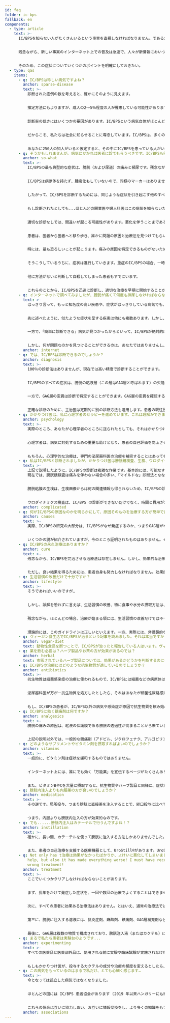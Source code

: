 ```yaml
---
id: faq
folder: ic-bps
fallback: en
components:
  - type: article
    text: >-
      IC/BPSを知らない人がたくさんいるという事実を直視しなければなりません。であるからにもかかわらず、インターネット上には、この疾患に関する誤った思い込みや間違った情報が多くあります。実際、IC/BPSについては、まだ知られていないことが多くあります。幸いなことに、IC/BPSは熱心に研究されているので、どんどん研究結果が発表され、最新の診断方法や治療法が試されています。


      残念ながら、新しい事実のインターネット上での普及は急速で、人々が新情報においつくことは遅れがちです。時代遅れの見解や、証明されなかった仮説、後に否定された仮定などが、最新の結果や成果よりも知られていることがあります。そのため、ウェブサイトからウェブサイトへ、あるいは患者の間で、誤った情報が広まってしまうことがあります。つまり、ある情報が複数のウェブサイトに掲載されていたとしても、それが正しいとは限らないのです。その点、ソーシャルメディアは特に「危険」なプラットフォームです。時々、突拍子もない仮説が事実とみなされ、読者、そして最終的には患者にも誤解を与えてしまうことがあります。


      そのため、この症状についていくつかのポイントを明確にしておきたい。
  - type: qas
    items:
      - q: IC/BPSは珍しい病気ですよね？
        anchor: sparse-disease
        text: >-
          診断された症例の数を考えると、確かにそのように見えます。


          推定方法にもよりますが、成人の2～5％程度の人が罹患している可能性があります。しかし、この病気の診断率は非常に低く、医療が発達している国でも10％以下です。ほとんどの国では1～5％程度です。）


          診断率の低さにはいくつかの要因があります。IC/BPSという病気自体がほとんどの人に知られておらず、医師や婦人科医、泌尿器科医の中にも聞いたことがない人がいる（！）。また、IC/BPSに罹患している人の多くは、自分の症状を正直に話す勇気がないため、この病気の周知を大きく妨げています。


          だからこそ、私たちは社会に知らせることに専念しています。IC/BPSは、多くの人が罹患する深刻な病気です。


          あなたに250人の知人がいると仮定すると、その中にIC/BPSを患っている人がいる可能性があります。たとえその人が口にしなくても。
      - q: そうかもしれませんが、病気にかかれば医者に診てもらうべきです。IC/BPSも例外ではありませんよね？
        anchor: so-what
        text: >-
          IC/BPSの最も典型的な症状は、膀胱（および尿道）の痛みと頻尿です。残念ながら、これらの症状は、悪性腫瘍（がん）や細菌性尿路感染症など、他の疾患が原因である場合もあります。しかし、悪性腫瘍（がん）や細菌性尿路感染症は、通常、尿中の膿などの明確なマーカーを持っています。


          IC/BPSは病原体を持たず、腫瘍化もしていないので、同様のマーカーはありません。


          したがって、IC/BPSを診断するためには、同じような症状を引き起こす他のすべての疾患を除外する必要があります。


          もし診断されたとしても...ほとんどの開業医や婦人科医はこの病気を知らないため、治療もできません。彼らはしばしば誤った診断を下し、結果的に誤った、あるいは不必要な治療を行うことになります。悲しいことに、IC/BPSに関する適切な知識を持っていない泌尿器科医もいます。病気のことは知っていても、それを考慮しない、あるいは考慮したとしても、最新の治療法を知らないので適用しない、ということがよくあります。


          適切な診断なしでは、間違いが起こる可能性があります。悪化を伴うことまであるでしょう。


          患者は、医者から医者へと移り歩き、誰かに問題の原因と治療法を見つけてもらいたいと願っています。しかし、それは最悪のケースではありません。例えば、婦人科系の問題で、医師が間違った診断をしてしまったために、誤った治療を受けた患者もたくさんいます。患者の中には、何年も何十年も主治医を変えず、効果のない治療、あるいは症状や疾患を悪化させる治療を受ける人もいます。例えば、抗生物質の取り過ぎが一つの事例でしょう。


          時には、最も恐ろしいことが起こります。痛みの原因を特定できるものがないため、医師は、痛みは患者の心の中のあるものだと思い込み、心理学者や精神科医のところへ案内してしまうのです。


          そうこうしているうちに、症状は進行していきます。重症のIC/BPSの場合、一時間に一回は排尿しなければならない。あるいは一時間に二回、三回と排尿しなければならない。当然、仕事にも支障が出てくる。痛みは私生活にも影響を与えます。夜になると、症状のために悪夢を見るようになり、睡眠不足に陥る。


          他に方法がないと判断して自殺してしまった患者もすでにいます。


          これらのことから、IC/BPSを迅速に診断し、適切な治療を早期に開始することが重要です。
      - q: インターネットで調べてみましたが、膀胱が痛くて何度も排尿しなければならないので、私、IC/BPSにかかっているのだと思います。
        text: >-
          はっきり言って、もっと知名度の高い疾患や、症状がはっきりしている病気でも、インターネットの記事を読んで診断することはできません。インターネットを利用した自己診断は絶対にしてはいけません。


          先に述べたように、似たような症状を呈する疾患は他にも複数あります。しかし、これらのほとんどは、泌尿器科医が日常的な検査で診断することができるものです。症状が出た場合、すぐに適切な治療を開始することができます。


          一方で、「簡単に診断できる」病気が見つかったからといって、IC/BPSが絶対的に否定できるわけではないことも知っておきましょう。症状が本当にIC/BPSを指している可能性もありえます。


          しかし、何が問題なのかを見つけることができるのは、あなたではありませんし、このページでさえありません。泌尿器科医に診てもらわなければなりません。泌尿器科医は、あなたを診断するために必要なすべての検査を行うことができ、IC/BPSを肯定することも否定することもできます。
        anchor: internet
      - q: では、IC/BPSは診断できるのでしょうか？
        anchor: diagnosis
        text: >-
          100％の診断法はありませんが、現在では高い精度で診断することができます。


          IC/BPSのすべての症状は、膀胱の粘液層（この層はGAG層と呼ばれます）の欠陥によって起こります。GAG層の欠陥は、本質的にGAG層がないことを意味するものではありません。多くの場合、GAG層の欠陥は、特定の領域やパッチでのみ見られ、結果GAG層の透過性が増加します。GAG層の欠陥はすべてIC/BPSであるとは限りませんが、時間の経過とともにIC/BPS（膀胱壁の非細菌性炎症）を発症することがありえます。


          一方で、GAG層の変異は診断で特定することができます。GAG層の変異を確認する最新の診断方法として、GAG層完全性試験があります。このテストでは、患者は二日の間、排泄の頻度と量を記録しなければなりません。詳しい情報は【こちら】をご覧ください。


          正確な診断のために、主治医は定期的に別の診断方法も適用します。患者の既往歴を調査し、全身状態を把握するためにアンケートを記入してもらい、必要に応じて膀胱鏡検査などといった、他の検査で診断結果を確認します。
      - q: かかりつけ医は、私に心理学者のセラピーを進めています。これは理解ができません。私は膀胱に問題があるのであって、心に問題があるわけではありません!
        anchor: psychology
        text: >-
          実際のところ、あなたが心理学者のところに送られたとしても、それはかかりつけ医があなたの治療をしたくないと思っていることを意味するものではありません。長い間続いている激しい痛みは精神的なストレスを生むことが多い。IC/BPSもその例外ではありません。精神的な症状は、すべてを悪化させ、自殺願望につながる可能性があります。残念なことに、このような暗い考えが行為に結びついてしまうこともあります。すでに何人かの患者の事例があるように。


          心理学者は、病気に対処するための重要な助けとなり、患者の自己評価を向上させることができるため、IC/BSP治療の重要な部分として考えられています。


          もちろん、心理学的な治療は、専門の泌尿器科医の治療を補完することはあっても、それに取って代わるものではないことを忘れてはなりません。
      - q: 私はIC/BPSと診断されましたが、かかりつけ医は膀胱鏡検査、生検、ウロダイナミクス検査（尿水力学的検査）を行いませんでした。
        text: >-
          上記で説明したように、IC/BPSの診断は複雑な作業です。基本的には、可能なすべての診断方法を用いるわけではありません。確かに、泌尿器科医は膀胱鏡検査を頻繁に行います。膀胱鏡検査は、ある種のIC/BPSを示唆するいくつかの異常を特定するのに有効な方法です。
          現在では、膀胱鏡検査は痛みを伴わない場合の多い、「マイルドな」診断法とななりました。しかし、侵襲的な検査であることに変わりはなく、ごく一部の症例では合併症や副作用が生じる可能性があります。そのため、適切な理由がない限り、お勧めできません。特に、IC/BPSの中には、膀胱鏡検査の画像に特徴がでないものもあります。


          膀胱粘膜の生検は、生検画像からは何の関連情報も得られないため、IC/BPSの診断にはもはや含まれなくなりました。一方で、生検によって悪性化の兆候を発見することはできますが、しかし、尿の細胞診検査の方が侵襲性も低く、より効果的な手段であるとが考えられています。


          ウロダイナミクス検査は、IC/BPS の診断ができないだけでなく、時間と費用がかかり、かつ侵襲的です。現在では、この目的での使用は推奨されていません。
        anchor: complicated
      - q: 何がIC/BPSの原因なのかを明らかにして、原因そのものを治療する方が簡単ではないでしょうか？
        anchor: causes
        text: >-
          実際、IC/BPSの研究の大部分は、IC/BPSがなぜ発症するのか、つまりGAG層がなぜ欠損するのかという原因に焦点を当てており、原因療法の確立を目指しています。


          いくつかの説が紹介されていますが、今のところ証明されたものはありません。そのため、IC/BPSの真の原因はいまだに解明されておらず、現在の治療法は、GAG層の補充や症状の緩和など、症状の治療に重点を置くものに限られます。
      - q: IC/BPSの永久治療はありますか？
        anchor: cure
        text: >-
          残念ながら、IC/BPSを完治させる治療法は存在しません。しかし、効果的な治療を行えば、何年にもわたって症状が出ないこともあります。診断が早ければ早いほど、その可能性は高くなります。


          ただし、良い結果を得るためには、患者自身も努力しなければなりません。効果的な治療には、生活習慣の改善、十分な水分摂取、食生活の改善、医師のアドバイスなどがあり、最良の結果を得るためには、これらを遵守する必要があります。
      - q: 生活習慣の改善だけで十分ですか？
        anchor: lifestyle
        text: >-
          そうであればいいのですが…


          しかし、誤解を恐れずに言えば、生活習慣の改善、特に食事や水分の摂取方法は、症状の緩和に大いに役立ちます。初期のIC/BPSであれば、それだけで症状が出なくなることもあります。


          残念ながら、ほとんどの場合、治療が始まる頃には、生活習慣の改善だけでは不十分になってしまっています。侵襲性の低い方法で治療を開始し、侵襲性の高い順にステップを踏んでいくという、いくつかの国で使用されているガイドラインがあります。


          理論的には、このガイドラインは正しいといえます。一方、実際には、非侵襲的な方法（生活習慣の改善、食事療法、内服薬など）により、効果的な治療までの経過時間が長くなってしまうことがあります。患者のメリットを重視するためには、複合的な治療から始めるのが最も効果的だと思われます。つまり、抗炎症剤、鎮痛剤、GAG層強化剤の内服とGAG層補充剤の注入を同時に行うことです。
      - q: ヴィーガン食生活でIC/BPSが治るという記事を読みました。それは本当ですか？
        anchor: vegan-diet
        text: 動物性食品を断つことで、IC/BPSが治ったと報告している人はいます。ヴィーガン食生活が健康に良いかどうかを判断するのは私たちの仕事ではありませんが、明確にしておかなければならないことがあります。IC/BPSの症状と動物性食品の摂取との間に相関関係を示した研究はありません。一方で、尿を酸性にする食べ物や飲み物は明らかになっており、（トマトジュースやフルーツジュースなど）は膀胱を刺激し、症状を悪化させることは証明済みです。刺激的な香辛料を使わないなど、気を使って調理すれば、ほとんどの種類の肉は問題なく食べることができます。
      - q: 薬を飲む必要は？ハーブ製品やお茶の方が効果があるのでは？
        anchor: herbal
        text: 市販されているハーブ製品については、効果があるかどうかを判断するのに十分なデータがありません。しかし、ほとんどのハーブティーやハーブエキスには、傷ついた膀胱を刺激する物質が含まれています。そのため、たとえ効果があったとしても膀胱を刺激する物質が含まれているため、かえって害になることがあります。
      - q: IC/BPSの治療にはどのような抗生物質が適しているのでしょうか？
        anchor: antibiotics
        text: >-
          抗生物質は細菌感染症の治療に使われるもので、IC/BPSには細菌などの病原体はありませんので、よってIC/BPSの治療に効果的な抗生物質はありません。


          泌尿器科医が万が一抗生物質を処方したとしたら、それはあなたが細菌性尿路感染症にかかっているからでしょう。この場合、抗生物質は効果的です。最も効果的なものを選ぶには、（どのような種類の細菌を退治するかを決定するために）細菌の培養を行った上で抗生物質を選ぶべきです。


          もし、IC/BPSの患者が、IC/BPS以外の病気や感染症が原因で抗生物質を飲み始める場合は、泌尿器科医にアドバイスを求めてください。ハーブ製品と同様、ほとんどの抗生物質は傷ついた膀胱を刺激するので、要注意が必要です。
      - q: IC/BPSに効く鎮痛剤は何ですか？
        anchor: analgesics
        text: >-
          膀胱の痛みの原因は、粘液の保護膜である膀胱の透過性が高まることから来ています。つまり、痛みが現れるのは、尿の中に刺激物質が混じっているからです。したがって、痛みを和らげる最も効果的な方法は、尿中の刺激性物質の濃度を下げるよう、たくさんの飲み物を飲むことです。また、IC/BPSの厳格な食事療法（尿を酸性にするものの摂取を控える）を行い、尿のアルカリ化を促す必要があります。尿のアルカリ化（アルカリ化錠剤、アルカリ性のミネラルウォーター、レモンジュースなど）を行います。


          上記の説明以外では、一般的な鎮痛剤（アドビル、ジクロフェナク、アルゴピリンなど）を投与することができます。
      - q: どのようなサプリメントやビタミン剤を摂取すればよいのでしょうか？
        anchor: vitamins
        text: >-
          一般的に、ビタミン剤は症状を緩和するものではありません。


          インターネット上には、誰にでも効く「万能薬」を宣伝するページがたくさんあります。常に注意が必要ですが、禁忌について何も書かれていない場合は特にです。新しい薬やサプリメントを飲み始める前に、かかりつけ医に確認するのが一番良いでしょう。


          また、ビタミンBやCを大量に摂取すると、抗生物質やハーブ製品と同様に、症状が悪化する可能性があることも知っておくべきでしょう。
      - q: 膀胱内注入よりも内服薬の方が良いのでしょうか？
        anchor: medication
        text: >-
          その逆です。局所投与、つまり膀胱に直接薬を注入することで、経口投与に比べて臓器（この場合は膀胱の壁面）に向けられる活性剤の濃度をはるかに高めることができます。また、膀胱内に薬を注入すれば、血液循環に乗らないので、全身的な副作用も起こりません。


          つまり、内服よりも膀胱内注入の方が効果的なのです。
      - q: でも......膀胱内注入はカテーテルで行うんですよね！？
        anchor: instillation
        text: >-
          確かに、長い間、カテーテルを使って膀胱に注入する方法しかありませんでした。しかし、この方法は痛みや不快感を伴い、治療後に感染症を起こすこともしばしばありました。これらの問題を解決するために、カテーテルに代わる泌尿器科用アダプター、UroDapter®が開発されました。UroDapter®については、【こちらのページ】で詳しく紹介しています。


          また、患者の自己治療を支援する医療機器として、UroStill®があります。UroStill®を使用すると、外部の助けを借りずに、尿道を通して膀胱に注入することができます。詳細は【こちらのページ】をご覧ください。
      - q: Not only has t治療は効果がなかったばかりか、よけいに悪化してしまいました。私は間違った治療を受けたに違いありません。he treatment
          help, but also it has made everything worse! I must have received the
          wrong treatment!
        anchor: treatment
        text: >-
          ここでいくつかクリアしなければならないことがあります。


          まず、長年をかけて発症した症状を、一回や数回の治療でよくすることはできません。


          次に、すべての患者に効果ある治療法はありません。とはいえ、通常の治療法では効果が得られない患者の割合は20％あります。この場合、例えば、膀胱鏡検査を行って、膀胱粘膜の局所療法が効かなくなっている損傷部位を確認する必要があります。損傷部位が確認されたら患部の焼灼術が必要になるかもしれません。また、神経系に作用する物質（抗うつ剤、神経性抗炎症剤）、抗アレルギー剤、強力な鎮痛剤などを投与することで、治療を補完することができます。


          第三に、膀胱に注入する溶液には、抗炎症剤、麻酔剤、鎮痛剤、GAG層補充剤など、複数の成分が含まれています。稀ですが、これらの成分の一つ、例えばリドカインにアレルギーがある人もいます。しかし、ほとんどの場合、これが痛みの引き金になることはありません。それよりも、薬の濃度が高すぎたり、酸性すぎるなど、症状を悪化させている可能性の方が高いといえます。


          最後に、GAG層は複数の物質で構成されており、膀胱注入液（またはカクテル）にはこれらの物質の一つまたはいくつかが含まれている。一般的には、GAG層を補充する成分が多く含まれているカクテルを注入した方が、患者が反応しやすいと言われています。
      - q: まるで私たち患者は実験台のようです...
        anchor: experimenting
        text: >-
          すべての医薬品と医薬部外品は、使用される前に実験や臨床試験が実施されなければならないことを指摘しておかなければならない。IC/BPSのようにあまり知られていない病気の場合、既存の薬で患者の大半が治療に成功しているのは大きな成果です。


          もしもかかりつけ医が、投与するカクテルの成分や治療の頻度を変えるとしたら、それは確かに「実験」のように感じられるかもしれません。けれどもこれは、長年の努力と何百人もの患者のフィードバックに基づく医師の判断からきているのです。
      - q: この病気をもっているのはまるで私だけ、とても心細く感じます…
        text: >-
          今となっては孤立した病気ではなくなりました。


          ほとんどの国には IC/BPS 患者協会があります (2019 年以来ハンガリーにも組織があります) 。これらの協会は、IC/BPSで苦しんでいる人々を助けることに専念しており、患者の親戚、医師、そしてこの深刻な状態についてもっと知りたいと思っているすべての人に情報提供を行っています。


          これらの協会は互いに協力しあい、お互いに情報交換をし、より多くの知識をもつ関係網の広い組織にガイダンスと指導を求めるなど、活動しています。 これらの協会は、IC/BPS の研究と治療の将来について専門家に相談することさえあります。
        anchor: associations
---
```

